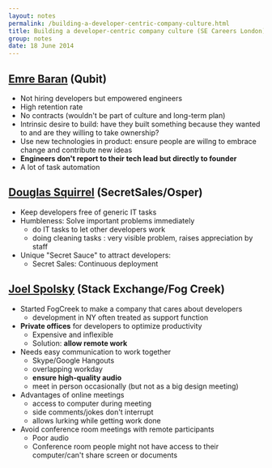 ```yaml
---
layout: notes
permalink: /building-a-developer-centric-company-culture.html
title: Building a developer-centric company culture (SE Careers London)
group: notes
date: 18 June 2014
---
```


## [Emre Baran](https://twitter.com/Emre) (Qubit)

- Not hiring developers but empowered engineers
- High retention rate
- No contracts (wouldn't be part of culture and long-term plan)
- Intrinsic desire to build: have they built something because they wanted to and are they willing to take ownership?
- Use new technologies in product: ensure people are willng to embrace change and contribute new ideas
- **Engineers don't report to their tech lead but directly to founder**
- A lot of task automation

## [Douglas Squirrel](https://twitter.com/douglassquirrel) (SecretSales/Osper)

- Keep developers free of generic IT tasks
- Humbleness: Solve important problems immediately
  - do IT tasks to let other developers work
  - doing cleaning tasks : very visible problem, raises appreciation by staff
- Unique "Secret Sauce" to attract developers:
  - Secret Sales: Continuous deployment

## [Joel Spolsky](https://twitter.com/spolsky) (Stack Exchange/Fog Creek)

- Started FogCreek to make a company that cares about developers
  - development in NY often treated as support function
- **Private offices** for developers to optimize productivity
  - Expensive and inflexible
  - Solution: **allow remote work**
- Needs easy communication to work together
  - Skype/Google Hangouts
  - overlapping workday
  - **ensure high-quality audio**
  - meet in person occasionally (but not as a big design meeting)
- Advantages of online meetings
  - access to computer during meeting
  - side comments/jokes don't interrupt
  - allows lurking while getting work done
- Avoid conference room meetings with remote participants
  - Poor audio
  - Conference room people might not have access to their computer/can't share screen or documents


